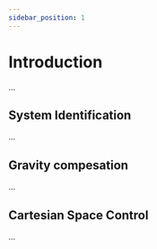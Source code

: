 ```yaml
---
sidebar_position: 1
---
```

# Introduction

...

## System Identification

...

## Gravity compesation

...

## Cartesian Space Control

...


